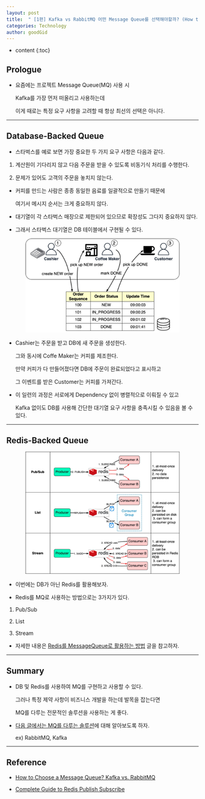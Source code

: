 ```yaml
---
layout: post
title:  " [1편] Kafka vs RabbitMQ 어떤 Message Queue를 선택해야할까? (How to Choose a Message Queue? Kafka vs. RabbitMQ) "
categories: Technology
author: goodGid
---
```

* content
{:toc}

## Prologue

* 요즘에는 프로젝트 Message Queue(MQ) 사용 시 

  Kafka를 가장 먼저 떠올리고 사용하는데
  
  이게 때로는 특정 요구 사항을 고려할 때 항상 최선의 선택은 아니다.


---

## Database-Backed Queue

* 스타벅스를 예로 보면 가장 중요한 두 가지 요구 사항은 다음과 같다.

1. 계산원이 기다리지 않고 다음 주문을 받을 수 있도록 비동기식 처리를 수행한다.

2. 문제가 있어도 고객의 주문을 놓치지 않는다.

* 커피를 만드는 사람은 종종 동일한 음료를 일괄적으로 만들기 때문에 

  여기서 메시지 순서는 크게 중요하지 않다. 
  
* 대기열이 각 스타벅스 매장으로 제한되어 있으므로 확장성도 그다지 중요하지 않다.

* 그래서 스타벅스 대기열은 DB 테이블에서 구현될 수 있다.

<center> <img src="/assets/img/tech/Tech-How-to-Choose-a-Message-Queue-1_1.png" style="max-width: 80%;"> </center>

* Cashier는 주문을 받고 DB에 새 주문을 생성한다.

  그와 동시에 Coffe Maker는 커피를 제조한다.

  만약 커피가 다 만들어졌다면 DB에 주문이 완료되었다고 표시하고

  그 이벤트를 받은 Customer는 커피를 가져간다.

* 이 일련의 과정은 서로에게 Dependency 없이 병렬적으로 이뤄질 수 있고

  Kafka 없이도 DB를 사용해 간단한 대기열 요구 사항을 충족시킬 수 있음을 볼 수 있다.


---

## Redis-Backed Queue

<center> <img src="/assets/img/tech/Tech-How-to-Choose-a-Message-Queue-1_2.png" style="max-width: 80%;"> </center>

* 이번에는 DB가 아닌 Redis를 활용해보자.

* Redis를 MQ로 사용하는 방법으로는 3가지가 있다.

1. Pub/Sub

2. List

3. Stream

* 자세한 내용은 [Redis를 MessageQueue로 활용하는 방법]({{site.url}}/Redis-We-Use-Redis-As-Message-Queue) 글을 참고하자.

---

## Summary

* DB 및 Redis를 사용하여 MQ를 구현하고 사용할 수 있다.

  그러나 특정 제약 사항이 비즈니스 개발을 하는데 발목을 잡는다면
  
  MQ를 다루는 전문적인 솔루션을 사용하는 게 좋다.

* [다음 글에서는 MQ를 다루는 솔루션]({{site.url}}/Tech-How-To-Choose-A-Message-Queue-2)에 대해 알아보도록 하자.

  ex) RabbitMQ, Kafka

---

## Reference

* [How to Choose a Message Queue? Kafka vs. RabbitMQ](https://blog.bytebytego.com/p/how-to-choose-a-message-queue-kafka)

* [Complete Guide to Redis Publish Subscribe](https://www.geeksforgeeks.org/redis-publish-subscribe/)
